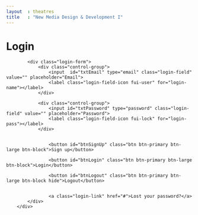 ```yaml
---
layout  : theatres
title   : "New Media Design & Development I"
---
```


<div class="push">
<div class="login">
		<div class="login-screen">
			<div class="app-title">
				<h1 class="white">Login</h1>
			</div>

			<div class="login-form">
				<div class="control-group">
					<input  id="txtEmail" type="email" class="login-field" value="" placeholder="Email">
					<label class="login-field-icon fui-user" for="login-name"></label>
				</div>

				<div class="control-group">
					<input id="txtPassword" type="password" class="login-field" value="" placeholder="Password">
					<label class="login-field-icon fui-lock" for="login-pass"></label>
				</div>
				
				
					<button id="btnSignUp" class="btn btn-primary btn-large btn-block">Sign up</button>
					
					<button id="btnLogin" class="btn btn-primary btn-large btn-block">Login</button>
					
					<button id="btnLogout" class="btn btn-primary btn-large btn-block hide">Logout</button>
					
					
					<a class="login-link" href="#">Lost your password?</a>
			</div>
		</div>
</div>
</div>